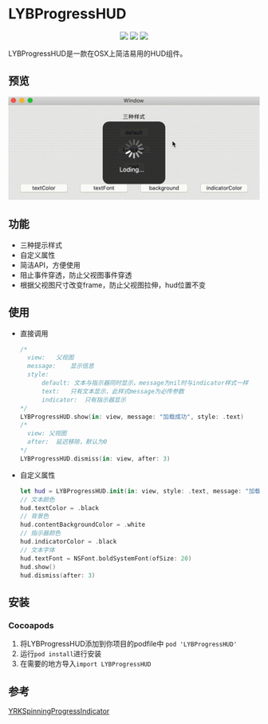 # LYBProgressHUD

<p align="center">
<a href="https://github.com/liyb93/LYBProgressHUD.git"><img src="https://img.shields.io/badge/platform-osx-lightgrey"></a>
<a href="https://github.com/liyb93/LYBProgressHUD.git"><img src="https://img.shields.io/badge/language-swift%205.x-orange"></a>
<a href="https://raw.githubusercontent.com/liyb93/LYBProgressHUD/main/LICENSE"><img src="https://img.shields.io/badge/license-MIT-orange"></a>
</p>

LYBProgressHUD是一款在OSX上简洁易用的HUD组件。

## 预览

![preview](https://raw.githubusercontent.com/liyb93/LYBProgressHUD/master/preview.gif)

## 功能

- 三种提示样式
- 自定义属性
- 简洁API，方便使用
- 阻止事件穿透，防止父视图事件穿透
- 根据父视图尺寸改变frame，防止父视图拉伸，hud位置不变

## 使用

- 直接调用

  ```swift
  /*
  	view:	父视图
  	message:	显示信息
  	style: 
  		default: 文本与指示器同时显示，message为nil时与indicator样式一样
  		text:	只有文本显示，此样式message为必传参数
  		indicator:	只有指示器显示
  */
  LYBProgressHUD.show(in: view, message: "加载成功", style: .text)
  /*
  	view: 父视图
  	after:	延迟移除，默认为0
  */
  LYBProgressHUD.dismiss(in: view, after: 3)
  ```

- 自定义属性

  ```swift
  let hud = LYBProgressHUD.init(in: view, style: .text, message: "加载中。。。")
  // 文本颜色
  hud.textColor = .black
  // 背景色
  hud.contentBackgroundColor = .white
  // 指示器颜色
  hud.indicatorColor = .black
  // 文本字体
  hud.textFont = NSFont.boldSystemFont(ofSize: 20)
  hud.show()
  hud.dismiss(after: 3)
  ```

## 安装

### Cocoapods

1. 将LYBProgressHUD添加到你项目的podfile中 `pod 'LYBProgressHUD'`
2. 运行`pod install`进行安装
3. 在需要的地方导入`import LYBProgressHUD`

## 参考

[YRKSpinningProgressIndicator](https://github.com/kelan/YRKSpinningProgressIndicator)

